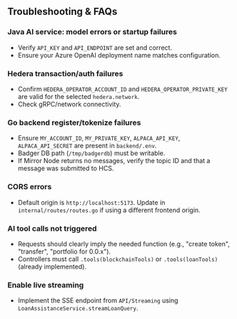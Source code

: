 ## Troubleshooting & FAQs

### Java AI service: model errors or startup failures
- Verify `API_KEY` and `API_ENDPOINT` are set and correct.
- Ensure your Azure OpenAI deployment name matches configuration.

### Hedera transaction/auth failures
- Confirm `HEDERA_OPERATOR_ACCOUNT_ID` and `HEDERA_OPERATOR_PRIVATE_KEY` are valid for the selected `hedera.network`.
- Check gRPC/network connectivity.

### Go backend register/tokenize failures
- Ensure `MY_ACCOUNT_ID`, `MY_PRIVATE_KEY`, `ALPACA_API_KEY`, `ALPACA_API_SECRET` are present in `backend/.env`.
- Badger DB path (`/tmp/badgerdb`) must be writable.
- If Mirror Node returns no messages, verify the topic ID and that a message was submitted to HCS.

### CORS errors
- Default origin is `http://localhost:5173`. Update in `internal/routes/routes.go` if using a different frontend origin.

### AI tool calls not triggered
- Requests should clearly imply the needed function (e.g., "create token", "transfer", "portfolio for 0.0.x").
- Controllers must call `.tools(blockchainTools)` or `.tools(loanTools)` (already implemented).

### Enable live streaming
- Implement the SSE endpoint from `API/Streaming` using `LoanAssistanceService.streamLoanQuery`.


